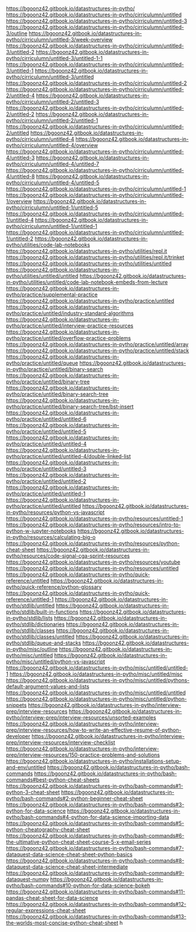 https://bgoonz42.gitbook.io/datastructures-in-pytho/ https://bgoonz42.gitbook.io/datastructures-in-pytho/cirriculumn/untitled https://bgoonz42.gitbook.io/datastructures-in-pytho/cirriculumn/untitled-3 https://bgoonz42.gitbook.io/datastructures-in-pytho/cirriculumn/untitled-3/outline https://bgoonz42.gitbook.io/datastructures-in-pytho/cirriculumn/untitled-3/week-overview https://bgoonz42.gitbook.io/datastructures-in-pytho/cirriculumn/untitled-3/untitled-2 https://bgoonz42.gitbook.io/datastructures-in-pytho/cirriculumn/untitled-3/untitled-1-1 https://bgoonz42.gitbook.io/datastructures-in-pytho/cirriculumn/untitled-3/untitled-1 https://bgoonz42.gitbook.io/datastructures-in-pytho/cirriculumn/untitled-3/untitled https://bgoonz42.gitbook.io/datastructures-in-pytho/cirriculumn/untitled-2 https://bgoonz42.gitbook.io/datastructures-in-pytho/cirriculumn/untitled-2/untitled-4 https://bgoonz42.gitbook.io/datastructures-in-pytho/cirriculumn/untitled-2/untitled-3 https://bgoonz42.gitbook.io/datastructures-in-pytho/cirriculumn/untitled-2/untitled-2 https://bgoonz42.gitbook.io/datastructures-in-pytho/cirriculumn/untitled-2/untitled-1 https://bgoonz42.gitbook.io/datastructures-in-pytho/cirriculumn/untitled-2/untitled https://bgoonz42.gitbook.io/datastructures-in-pytho/cirriculumn/untitled-4 https://bgoonz42.gitbook.io/datastructures-in-pytho/cirriculumn/untitled-4/overview https://bgoonz42.gitbook.io/datastructures-in-pytho/cirriculumn/untitled-4/untitled-3 https://bgoonz42.gitbook.io/datastructures-in-pytho/cirriculumn/untitled-4/untitled-7 https://bgoonz42.gitbook.io/datastructures-in-pytho/cirriculumn/untitled-4/untitled-8 https://bgoonz42.gitbook.io/datastructures-in-pytho/cirriculumn/untitled-4/untitled-5 https://bgoonz42.gitbook.io/datastructures-in-pytho/cirriculumn/untitled-1 https://bgoonz42.gitbook.io/datastructures-in-pytho/cirriculumn/untitled-1/overview https://bgoonz42.gitbook.io/datastructures-in-pytho/cirriculumn/untitled-1/untitled-5 https://bgoonz42.gitbook.io/datastructures-in-pytho/cirriculumn/untitled-1/untitled-4 https://bgoonz42.gitbook.io/datastructures-in-pytho/cirriculumn/untitled-1/untitled-1 https://bgoonz42.gitbook.io/datastructures-in-pytho/cirriculumn/untitled-1/untitled-2 https://bgoonz42.gitbook.io/datastructures-in-pytho/utilities/code-lab-notebooks https://bgoonz42.gitbook.io/datastructures-in-pytho/utilities/repl.it https://bgoonz42.gitbook.io/datastructures-in-pytho/utilities/repl.it/trinket https://bgoonz42.gitbook.io/datastructures-in-pytho/utilities/untitled https://bgoonz42.gitbook.io/datastructures-in-pytho/utilities/untitled/untitled https://bgoonz42.gitbook.io/datastructures-in-pytho/utilities/untitled/code-lab-notebook-embeds-from-lecture https://bgoonz42.gitbook.io/datastructures-in-pytho/practice/supplemental-practice https://bgoonz42.gitbook.io/datastructures-in-pytho/practice/untitled https://bgoonz42.gitbook.io/datastructures-in-pytho/practice/untitled/industry-standard-algorithms https://bgoonz42.gitbook.io/datastructures-in-pytho/practice/untitled/interview-practice-resources https://bgoonz42.gitbook.io/datastructures-in-pytho/practice/untitled/overflow-practice-problems https://bgoonz42.gitbook.io/datastructures-in-pytho/practice/untitled/array https://bgoonz42.gitbook.io/datastructures-in-pytho/practice/untitled/stack https://bgoonz42.gitbook.io/datastructures-in-pytho/practice/untitled/queue https://bgoonz42.gitbook.io/datastructures-in-pytho/practice/untitled/binary-search https://bgoonz42.gitbook.io/datastructures-in-pytho/practice/untitled/binary-tree https://bgoonz42.gitbook.io/datastructures-in-pytho/practice/untitled/binary-search-tree https://bgoonz42.gitbook.io/datastructures-in-pytho/practice/untitled/binary-search-tree/bst-insert https://bgoonz42.gitbook.io/datastructures-in-pytho/practice/untitled/untitled-6 https://bgoonz42.gitbook.io/datastructures-in-pytho/practice/untitled/untitled-5 https://bgoonz42.gitbook.io/datastructures-in-pytho/practice/untitled/untitled-4 https://bgoonz42.gitbook.io/datastructures-in-pytho/practice/untitled/untitled-4/double-linked-list https://bgoonz42.gitbook.io/datastructures-in-pytho/practice/untitled/untitled-3 https://bgoonz42.gitbook.io/datastructures-in-pytho/practice/untitled/untitled-2 https://bgoonz42.gitbook.io/datastructures-in-pytho/practice/untitled/untitled-1 https://bgoonz42.gitbook.io/datastructures-in-pytho/practice/untitled/untitled https://bgoonz42.gitbook.io/datastructures-in-pytho/resources/python-vs-javascript https://bgoonz42.gitbook.io/datastructures-in-pytho/resources/untitled-1 https://bgoonz42.gitbook.io/datastructures-in-pytho/resources/intro-to-python-w-jupyter-notebooks https://bgoonz42.gitbook.io/datastructures-in-pytho/resources/calculating-big-o https://bgoonz42.gitbook.io/datastructures-in-pytho/resources/python-cheat-sheet https://bgoonz42.gitbook.io/datastructures-in-pytho/resources/code-signal-cga-sprint-resources https://bgoonz42.gitbook.io/datastructures-in-pytho/resources/youtube https://bgoonz42.gitbook.io/datastructures-in-pytho/resources/untitled https://bgoonz42.gitbook.io/datastructures-in-pytho/quick-reference/untitled https://bgoonz42.gitbook.io/datastructures-in-pytho/quick-reference/python-glossary https://bgoonz42.gitbook.io/datastructures-in-pytho/quick-reference/untitled-1 https://bgoonz42.gitbook.io/datastructures-in-pytho/stdlib/untitled https://bgoonz42.gitbook.io/datastructures-in-pytho/stdlib/built-in-functions https://bgoonz42.gitbook.io/datastructures-in-pytho/stdlib/lists https://bgoonz42.gitbook.io/datastructures-in-pytho/stdlib/dictionaries https://bgoonz42.gitbook.io/datastructures-in-pytho/stdlib/classes https://bgoonz42.gitbook.io/datastructures-in-pytho/stdlib/classes/untitled https://bgoonz42.gitbook.io/datastructures-in-pytho/stdlib/queue-and-stacks https://bgoonz42.gitbook.io/datastructures-in-pytho/misc/outline https://bgoonz42.gitbook.io/datastructures-in-pytho/misc/untitled https://bgoonz42.gitbook.io/datastructures-in-pytho/misc/untitled/python-vs-javascript https://bgoonz42.gitbook.io/datastructures-in-pytho/misc/untitled/untitled-1 https://bgoonz42.gitbook.io/datastructures-in-pytho/misc/untitled/misc https://bgoonz42.gitbook.io/datastructures-in-pytho/misc/untitled/pythons-default-argument-values-and-lists https://bgoonz42.gitbook.io/datastructures-in-pytho/misc/untitled/untitled https://bgoonz42.gitbook.io/datastructures-in-pytho/misc/untitled/python-snippets https://bgoonz42.gitbook.io/datastructures-in-pytho/interview-prep/interview-resources https://bgoonz42.gitbook.io/datastructures-in-pytho/interview-prep/interview-resources/unsorted-examples https://bgoonz42.gitbook.io/datastructures-in-pytho/interview-prep/interview-resources/how-to-write-an-effective-resume-of-python-developer https://bgoonz42.gitbook.io/datastructures-in-pytho/interview-prep/interview-resources/interview-checklist https://bgoonz42.gitbook.io/datastructures-in-pytho/interview-prep/interview-resources/150-practice-problems-and-solutions https://bgoonz42.gitbook.io/datastructures-in-pytho/installations-setup-and-env/untitled https://bgoonz42.gitbook.io/datastructures-in-pytho/bash-commands https://bgoonz42.gitbook.io/datastructures-in-pytho/bash-commands#best-python-cheat-sheets https://bgoonz42.gitbook.io/datastructures-in-pytho/bash-commands#1-python-3-cheat-sheet https://bgoonz42.gitbook.io/datastructures-in-pytho/bash-commands#2-python-beginner-cheat-sheet https://bgoonz42.gitbook.io/datastructures-in-pytho/bash-commands#3-python-for-data-science https://bgoonz42.gitbook.io/datastructures-in-pytho/bash-commands#4-python-for-data-science-importing-data https://bgoonz42.gitbook.io/datastructures-in-pytho/bash-commands#5-python-cheatography-cheat-sheet https://bgoonz42.gitbook.io/datastructures-in-pytho/bash-commands#6-the-ultimative-python-cheat-sheet-course-5-x-email-series https://bgoonz42.gitbook.io/datastructures-in-pytho/bash-commands#7-dataquest-data-science-cheat-sheet-python-basics https://bgoonz42.gitbook.io/datastructures-in-pytho/bash-commands#8-dataquest-data-science-cheat-sheet-intermediate https://bgoonz42.gitbook.io/datastructures-in-pytho/bash-commands#9-dataquest-numpy https://bgoonz42.gitbook.io/datastructures-in-pytho/bash-commands#10-python-for-data-science-bokeh https://bgoonz42.gitbook.io/datastructures-in-pytho/bash-commands#11-pandas-cheat-sheet-for-data-science https://bgoonz42.gitbook.io/datastructures-in-pytho/bash-commands#12-regular-expressions-cheat-sheet https://bgoonz42.gitbook.io/datastructures-in-pytho/bash-commands#13-the-worlds-most-concise-python-cheat-sheet h
